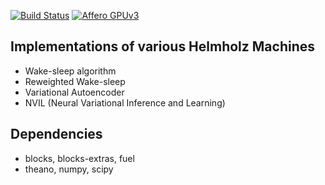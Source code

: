
[![Build Status](https://api.shippable.com/projects/55846606edd7f2c052287b50/badge?branchName=master)](https://app.shippable.com/projects/55846606edd7f2c052287b50/builds/latest)
[![Affero GPUv3](https://img.shields.io/github/license/jbornschein/helmholtz-machines.svg?style=flat-square)](http://choosealicense.com/licenses/agpl-3.0/)

Implementations of various Helmholz Machines
--------------------------------------------

 * Wake-sleep algorithm
 * Reweighted Wake-sleep
 * Variational Autoencoder
 * NVIL  (Neural Variational Inference and Learning)

Dependencies
------------

 * blocks, blocks-extras, fuel
 * theano, numpy, scipy
